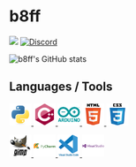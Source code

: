 # b8ff

![](https://komarev.com/ghpvc/?username=b8ff)
[![Discord](https://img.shields.io/badge/-b8ff%235826-5865f2?style=flat&logo=Discord&logoColor=white)](https://discord.com/users/649969079133798443 "View on Discord")

![b8ff's GitHub stats](https://github-readme-stats.vercel.app/api?username=b8ff&theme=github_dark&count_private=true&show_icons=true&hide_border=true)

## Languages / Tools
<a href="https://www.python.org" target="_blank" rel="noreferrer"> <img src="https://raw.githubusercontent.com/devicons/devicon/master/icons/python/python-original.svg" alt="python" width="40" height="40"/> </a> <a href="https://isocpp.org" target="_blank" rel="noreferrer"> <img src="https://raw.githubusercontent.com/devicons/devicon/master/icons/cplusplus/cplusplus-original.svg" alt="cplusplus" width="40" height="40"/> </a> <a href="https://www.arduino.cc" target="_blank" rel="noreferrer"> <img src="https://raw.githubusercontent.com/devicons/devicon/master/icons/arduino/arduino-original-wordmark.svg" alt="arduino" width="40" height="40"/> </a> <a href="https://www.w3schools.com/html" target="_blank" rel="noreferrer"> <img src="https://raw.githubusercontent.com/devicons/devicon/master/icons/html5/html5-original-wordmark.svg" alt="html5" width="40" height="40"/> </a> <a href="https://www.w3schools.com/css" target="_blank" rel="noreferrer"> <img src="https://raw.githubusercontent.com/devicons/devicon/master/icons/css3/css3-original-wordmark.svg" alt="css3" width="40" height="40"/> </a>

<a href="https://www.gimp.org" target="_blank" rel="noreferrer"> <img src="https://raw.githubusercontent.com/devicons/devicon/master/icons/gimp/gimp-original-wordmark.svg" alt="gimp" width="40" height="40"/> </a> <a href="https://www.jetbrains.com/pycharm" target="_blank" rel="noreferrer"> <img src="https://raw.githubusercontent.com/devicons/devicon/master/icons/pycharm/pycharm-original-wordmark.svg" alt="pycharm" width="40" height="40"/> </a> <a href="https://code.visualstudio.com" target="_blank" rel="noreferrer"> <img src="https://raw.githubusercontent.com/devicons/devicon/master/icons/vscode/vscode-original-wordmark.svg" alt="vscode" width="40" height="40"/> </a> <a href="https://visualstudio.microsoft.com" target="_blank" rel="noreferrer"> <img src="https://raw.githubusercontent.com/devicons/devicon/master/icons/visualstudio/visualstudio-plain-wordmark.svg" alt="visualstudio" width="40" height="40"/> </a>
